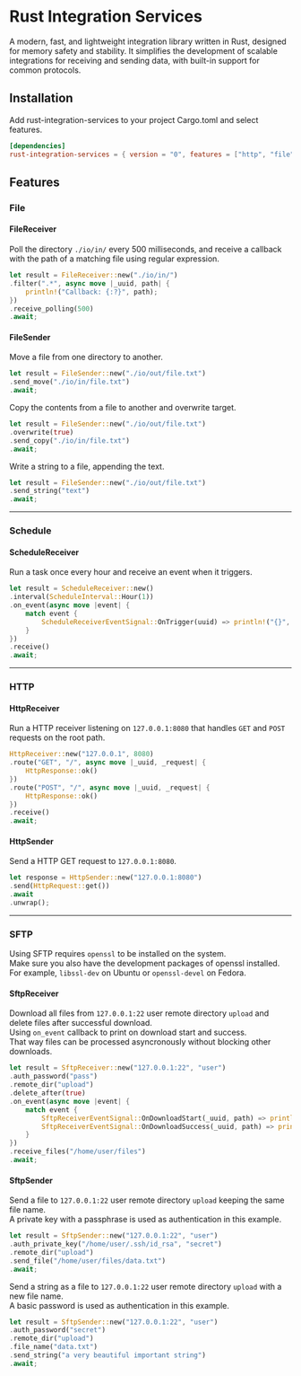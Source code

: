 # Rust Integration Services

A modern, fast, and lightweight integration library written in Rust, designed for memory safety and stability. It simplifies the development of scalable integrations for receiving and sending data, with built-in support for common protocols.

## Installation

Add rust-integration-services to your project Cargo.toml and select features.

``` toml
[dependencies]
rust-integration-services = { version = "0", features = ["http", "file", "schedule", "sftp"] }
```

## Features
### File
#### FileReceiver

Poll the directory `./io/in/` every 500 milliseconds, and receive a callback with the path of a matching file using regular expression.

``` rust
let result = FileReceiver::new("./io/in/")
.filter(".*", async move |_uuid, path| {
    println!("Callback: {:?}", path);
})
.receive_polling(500)
.await;
```

#### FileSender

Move a file from one directory to another.
``` rust
let result = FileSender::new("./io/out/file.txt")
.send_move("./io/in/file.txt")
.await;
```

Copy the contents from a file to another and overwrite target.
``` rust
let result = FileSender::new("./io/out/file.txt")
.overwrite(true)
.send_copy("./io/in/file.txt")
.await;
```

Write a string to a file, appending the text.
``` rust
let result = FileSender::new("./io/out/file.txt")
.send_string("text")
.await;
```
---
### Schedule
#### ScheduleReceiver

Run a task once every hour and receive an event when it triggers.
``` rust
let result = ScheduleReceiver::new()
.interval(ScheduleInterval::Hour(1))
.on_event(async move |event| {
    match event {
        ScheduleReceiverEventSignal::OnTrigger(uuid) => println!("{}", uuid),
    }
})
.receive()
.await;
```
---
### HTTP
#### HttpReceiver

Run a HTTP receiver listening on `127.0.0.1:8080` that handles `GET` and `POST` requests on the root path.
``` rust
HttpReceiver::new("127.0.0.1", 8080)
.route("GET", "/", async move |_uuid, _request| {
    HttpResponse::ok()
})
.route("POST", "/", async move |_uuid, _request| {
    HttpResponse::ok()
})
.receive()
.await;
```

#### HttpSender

Send a HTTP GET request to `127.0.0.1:8080`.
``` rust
let response = HttpSender::new("127.0.0.1:8080")
.send(HttpRequest::get())
.await
.unwrap();
```
---

### SFTP

Using SFTP requires `openssl` to be installed on the system.  
Make sure you also have the development packages of openssl installed.
For example, `libssl-dev` on Ubuntu or `openssl-devel` on Fedora.

#### SftpReceiver

Download all files from `127.0.0.1:22` user remote directory `upload` and delete files after successful download.  
Using `on_event` callback to print on download start and success.  
That way files can be processed asyncronously without blocking other downloads.

``` rust
let result = SftpReceiver::new("127.0.0.1:22", "user")
.auth_password("pass")
.remote_dir("upload")
.delete_after(true)
.on_event(async move |event| {
    match event {
        SftpReceiverEventSignal::OnDownloadStart(_uuid, path) => println!("Download started: {:?}", path),
        SftpReceiverEventSignal::OnDownloadSuccess(_uuid, path) => println!("Download complete: {:?}", path),
    }
})
.receive_files("/home/user/files")
.await;
```

#### SftpSender

Send a file to `127.0.0.1:22` user remote directory `upload` keeping the same file name.  
A private key with a passphrase is used as authentication in this example.

``` rust
let result = SftpSender::new("127.0.0.1:22", "user")
.auth_private_key("/home/user/.ssh/id_rsa", "secret")
.remote_dir("upload")
.send_file("/home/user/files/data.txt")
.await;
```

Send a string as a file to `127.0.0.1:22` user remote directory `upload` with a new file name.  
A basic password is used as authentication in this example.

``` rust
let result = SftpSender::new("127.0.0.1:22", "user")
.auth_password("secret")
.remote_dir("upload")
.file_name("data.txt")
.send_string("a very beautiful important string")
.await;
```